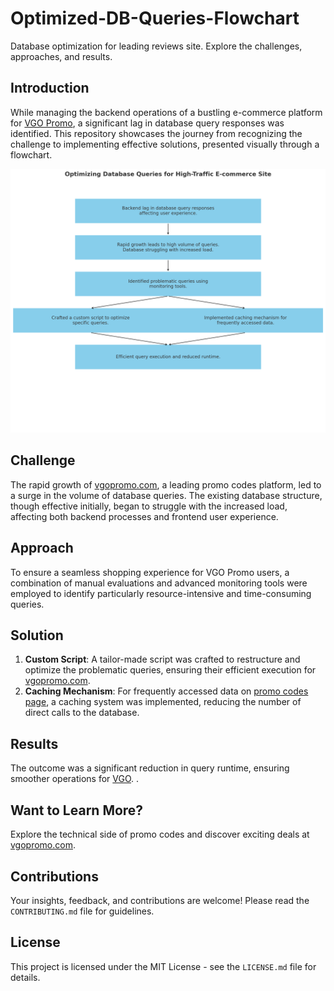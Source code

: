 # Optimized-DB-Queries-Flowchart
Database optimization for leading reviews site. Explore the challenges, approaches, and results.
## Introduction
While managing the backend operations of a bustling e-commerce platform for [VGO Promo](https://www.vgopromo.com), a significant lag in database query responses was identified. This repository showcases the journey from recognizing the challenge to implementing effective solutions, presented visually through a flowchart.

![Site Flowchart](Optimizing%20Database%20Queries%20for%20High-Traffic%20E-commerce%20Site%20Flowchart.png)
## Challenge
The rapid growth of [vgopromo.com](https://www.vgopromo.com), a leading promo codes platform, led to a surge in the volume of database queries. The existing database structure, though effective initially, began to struggle with the increased load, affecting both backend processes and frontend user experience.

## Approach
To ensure a seamless shopping experience for VGO Promo users, a combination of manual evaluations and advanced monitoring tools were employed to identify particularly resource-intensive and time-consuming queries.

## Solution
1. **Custom Script**: A tailor-made script was crafted to restructure and optimize the problematic queries, ensuring their efficient execution for [vgopromo.com](https://www.vgopromo.com).
2. **Caching Mechanism**: For frequently accessed data on [promo codes page](https://www.vgopromo.com/codes/), a caching system was implemented, reducing the number of direct calls to the database.

## Results
The outcome was a significant reduction in query runtime, ensuring smoother operations for [VGO](https://www.vgopromo.com).
.
## Want to Learn More?
Explore the technical side of promo codes and discover exciting deals at [vgopromo.com](https://www.vgopromo.com).

## Contributions
Your insights, feedback, and contributions are welcome! Please read the `CONTRIBUTING.md` file for guidelines.

## License
This project is licensed under the MIT License - see the `LICENSE.md` file for details.
